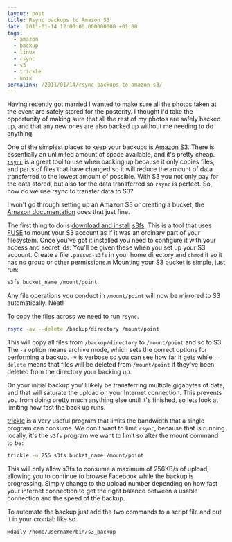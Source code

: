 ```yaml
---
layout: post
title: Rsync backups to Amazon S3
date: 2011-01-14 12:00:00.000000000 +01:00
tags:
  - amazon
  - backup
  - linux
  - rsync
  - s3
  - trickle
  - unix
permalink: /2011/01/14/rsync-backups-to-amazon-s3/
---
```

Having recently got married I wanted to make sure all the photos taken at the event are safely stored for the
posterity. I thought I'd take the opportunity of making sure that all the rest of my photos are safely backed
up, and that any new ones are also backed up without me needing to do anything.

One of the simplest places to keep your backups is [Amazon S3](http://aws.amazon.com/s3/). There is
essentially an unlimited amount of space available, and it's pretty cheap.
[`rsync`](http://samba.anu.edu.au/rsync/) is a great tool to use when backing up because it only copies files,
and parts of files that have changed so it will reduce the amount of data transferred to the lowest amount of
possible. With S3 you not only pay for the data stored, but also for the data transferred so `rsync` is
perfect. So, how do we use rsync to transfer data to S3?

I won't go through setting up an Amazon S3 or creating a bucket, the [Amazon
documentation](http://docs.amazonwebservices.com/AmazonS3/latest/gsg/) does that just fine.
<!--more-->

The first thing to do is [download and install](http://code.google.com/p/s3fs/wiki/InstallationNotes)
[s3fs](http://code.google.com/p/s3fs/). This is a tool that uses [FUSE](http://fuse.sourceforge.net/) to mount
your S3 account as if it was an ordinary part of your filesystem. Once you've got it installed you need to
configure it with your access and secret ids. You'll be given these when you set up your S3 account. Create a
file `.passwd-s3fs` in your home directory and `chmod` it so it has no group or other permissions.n Mounting
your S3 bucket is simple, just run:

```bash
s3fs bucket_name /mount/point
```

Any file operations you conduct in `/mount/point` will now be mirrored to S3 automatically. Neat!

To copy the files across we need to run `rsync`.

```bash
rsync -av --delete /backup/directory /mount/point
```

This will copy all files from `/backup/directory` to `/mount/point` and so to S3. The `-a` option means
archive mode, which sets the correct options for performing a backup. `-v` is verbose so you can see how far
it gets while `--delete` means that files will be deleted from `/mount/point` if they've been deleted from the
directory your backing up.

On your initial backup you'll likely be transferring multiple gigabytes of data, and that will saturate the
upload on your Internet connection. This prevents you from doing pretty much anything else until it's
finished, so lets look at limiting how fast the back up runs.

[trickle](http://monkey.org/~marius/pages/?page=trickle) is a very useful program that limits the bandwidth
that a single program can consume. We don't want to limit `rsync`, because that is running locally, it's the
`s3fs` program we want to limit so alter the mount command to be:

```bash
trickle -u 256 s3fs bucket_name /mount/point
```

 This will only allow s3fs to consume a maximum of 256KB/s of upload, allowing you to continue to browse
Facebook while the backup is progressing. Simply change to the upload number depending on how fast your
internet connection to get the right balance between a usable connection and the speed of the backup.

To automate the backup just add the two commands to a script file and put it in your crontab like so.

```crontab
@daily /home/username/bin/s3_backup
```
